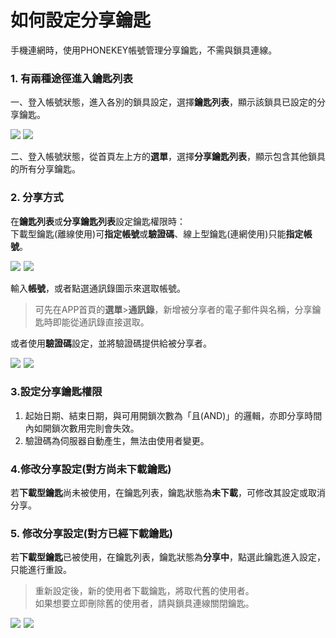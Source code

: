 # 如何設定分享鑰匙

手機連網時，使用PHONEKEY帳號管理分享鑰匙，不需與鎖具連線。

### 1. 有兩種途徑進入鑰匙列表

一、登入帳號狀態，進入各別的鎖具設定，選擇**鑰匙列表**，顯示該鎖具已設定的分享鑰匙。

![](https://userstartw.files.wordpress.com/2019/06/screenshot_2019-06-21-09-59-14-375_com.userstar.phonekey.png) ![](https://userstartw.files.wordpress.com/2018/12/Screenshot_2018-12-25-11-24-18-659_com.userstar.phonekey.png)

二、登入帳號狀態，從首頁左上方的**選單**，選擇**分享鑰匙列表**，顯示包含其他鎖具的所有分享鑰匙。

### 2. 分享方式

在**鑰匙列表**或**分享鑰匙列表**設定鑰匙權限時：  
下載型鑰匙\(離線使用\)可**指定帳號**或**驗證碼**、線上型鑰匙\(連網使用\)只能**指定帳號**。

![](https://userstartw.files.wordpress.com/2018/12/Screenshot_2018-12-25-11-42-22-789_com.userstar.phonekey.png)  ![](https://userstartw.files.wordpress.com/2018/12/Screenshot_2018-12-25-11-42-27-594_com.userstar.phonekey.png)

輸入**帳號**，或者點選通訊錄圖示來選取帳號。

> 可先在APP首頁的**選單**&gt;**通訊錄**，新增被分享者的電子郵件與名稱，分享鑰匙時即能從通訊錄直接選取。

或者使用**驗證碼**設定，並將驗證碼提供給被分享者。

![](https://userstartw.files.wordpress.com/2018/12/Screenshot_2018-12-25-13-34-44-309_com.userstar.phonekey.png)  ![](https://userstartw.files.wordpress.com/2018/12/Screenshot_2018-12-25-11-48-55-283_com.userstar.phonekey-1.png)

### 3.設定分享鑰匙權限

1. 起始日期、結束日期，與可用開鎖次數為「且\(AND\)」的邏輯，亦即分享時間內如開鎖次數用完則會失效。
2. 驗證碼為伺服器自動產生，無法由使用者變更。

### 4.修改分享設定\(對方尚未下載鑰匙\)

若**下載型鑰匙**尚未被使用，在鑰匙列表，鑰匙狀態為**未下載**，可修改其設定或取消分享。

### 5. 修改分享設定\(對方已經下載鑰匙\)

若**下載型鑰匙**已被使用，在鑰匙列表，鑰匙狀態為**分享中**，點選此鑰匙進入設定，只能進行重設。

> 重新設定後，新的使用者下載鑰匙，將取代舊的使用者。  
> 如果想要立即刪除舊的使用者，請與鎖具連線關閉鑰匙。

![](https://userstartw.files.wordpress.com/2018/12/Screenshot_2018-12-25-11-51-23-151_com.userstar.phonekey-1.png)  ![](https://userstartw.files.wordpress.com/2018/12/Screenshot_2018-12-25-11-26-14-083_com.userstar.phonekey.png)

